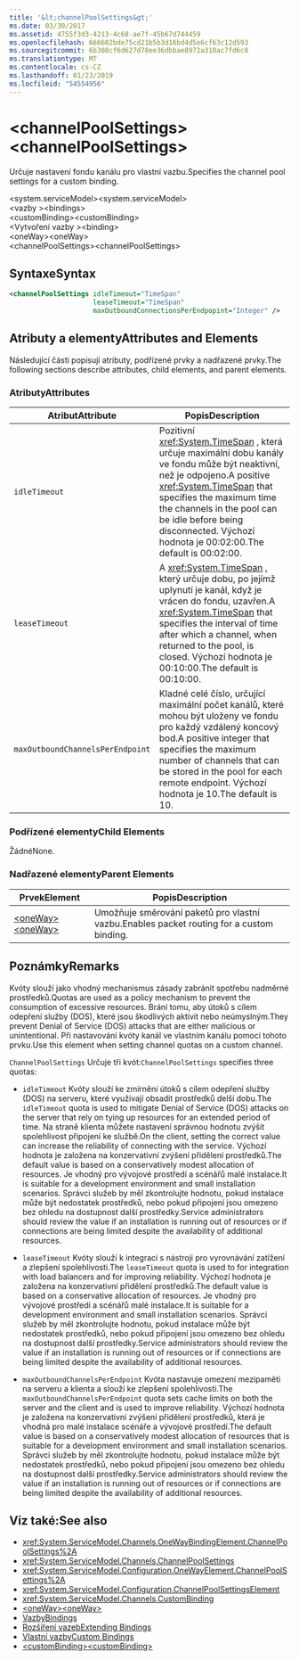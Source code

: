 ```yaml
---
title: '&lt;channelPoolSettings&gt;'
ms.date: 03/30/2017
ms.assetid: 4755f3d3-4213-4c68-ae7f-45b67d744459
ms.openlocfilehash: 666602bde75cd21b5b3d16bd4d5e6cf63c12d593
ms.sourcegitcommit: 6b308cf6d627d78ee36dbbae8972a310ac7fd6c8
ms.translationtype: MT
ms.contentlocale: cs-CZ
ms.lasthandoff: 01/23/2019
ms.locfileid: "54554956"
---
```

# <a name="ltchannelpoolsettingsgt"></a><span data-ttu-id="fc140-102">&lt;channelPoolSettings&gt;</span><span class="sxs-lookup"><span data-stu-id="fc140-102">&lt;channelPoolSettings&gt;</span></span>
<span data-ttu-id="fc140-103">Určuje nastavení fondu kanálu pro vlastní vazbu.</span><span class="sxs-lookup"><span data-stu-id="fc140-103">Specifies the channel pool settings for a custom binding.</span></span>  
  
 <span data-ttu-id="fc140-104">\<system.serviceModel></span><span class="sxs-lookup"><span data-stu-id="fc140-104">\<system.serviceModel></span></span>  
<span data-ttu-id="fc140-105">\<vazby ></span><span class="sxs-lookup"><span data-stu-id="fc140-105">\<bindings></span></span>  
<span data-ttu-id="fc140-106">\<customBinding></span><span class="sxs-lookup"><span data-stu-id="fc140-106">\<customBinding></span></span>  
<span data-ttu-id="fc140-107">\<Vytvoření vazby ></span><span class="sxs-lookup"><span data-stu-id="fc140-107">\<binding></span></span>  
<span data-ttu-id="fc140-108">\<oneWay></span><span class="sxs-lookup"><span data-stu-id="fc140-108">\<oneWay></span></span>  
<span data-ttu-id="fc140-109">\<channelPoolSettings></span><span class="sxs-lookup"><span data-stu-id="fc140-109">\<channelPoolSettings></span></span>  
  
## <a name="syntax"></a><span data-ttu-id="fc140-110">Syntaxe</span><span class="sxs-lookup"><span data-stu-id="fc140-110">Syntax</span></span>  
  
```xml  
<channelPoolSettings idleTimeout="TimeSpan"
                     leaseTimeout="TimeSpan"
                     maxOutboundConnectionsPerEndpopint="Integer" />
```  
  
## <a name="attributes-and-elements"></a><span data-ttu-id="fc140-111">Atributy a elementy</span><span class="sxs-lookup"><span data-stu-id="fc140-111">Attributes and Elements</span></span>  
 <span data-ttu-id="fc140-112">Následující části popisují atributy, podřízené prvky a nadřazené prvky.</span><span class="sxs-lookup"><span data-stu-id="fc140-112">The following sections describe attributes, child elements, and parent elements.</span></span>  
  
### <a name="attributes"></a><span data-ttu-id="fc140-113">Atributy</span><span class="sxs-lookup"><span data-stu-id="fc140-113">Attributes</span></span>  
  
|<span data-ttu-id="fc140-114">Atribut</span><span class="sxs-lookup"><span data-stu-id="fc140-114">Attribute</span></span>|<span data-ttu-id="fc140-115">Popis</span><span class="sxs-lookup"><span data-stu-id="fc140-115">Description</span></span>|  
|---------------|-----------------|  
|`idleTimeout`|<span data-ttu-id="fc140-116">Pozitivní <xref:System.TimeSpan> , která určuje maximální dobu kanály ve fondu může být neaktivní, než je odpojeno.</span><span class="sxs-lookup"><span data-stu-id="fc140-116">A positive <xref:System.TimeSpan> that specifies the maximum time the channels in the pool can be idle before being disconnected.</span></span> <span data-ttu-id="fc140-117">Výchozí hodnota je 00:02:00.</span><span class="sxs-lookup"><span data-stu-id="fc140-117">The default is 00:02:00.</span></span>|  
|`leaseTimeout`|<span data-ttu-id="fc140-118">A <xref:System.TimeSpan> , který určuje dobu, po jejímž uplynutí je kanál, když je vrácen do fondu, uzavřen.</span><span class="sxs-lookup"><span data-stu-id="fc140-118">A <xref:System.TimeSpan> that specifies the interval of time after which a channel, when returned to the pool, is closed.</span></span> <span data-ttu-id="fc140-119">Výchozí hodnota je 00:10:00.</span><span class="sxs-lookup"><span data-stu-id="fc140-119">The default is 00:10:00.</span></span>|  
|`maxOutboundChannelsPerEndpoint`|<span data-ttu-id="fc140-120">Kladné celé číslo, určující maximální počet kanálů, které mohou být uloženy ve fondu pro každý vzdálený koncový bod.</span><span class="sxs-lookup"><span data-stu-id="fc140-120">A positive integer that specifies the maximum number of channels that can be stored in the pool for each remote endpoint.</span></span> <span data-ttu-id="fc140-121">Výchozí hodnota je 10.</span><span class="sxs-lookup"><span data-stu-id="fc140-121">The default is 10.</span></span>|  
  
### <a name="child-elements"></a><span data-ttu-id="fc140-122">Podřízené elementy</span><span class="sxs-lookup"><span data-stu-id="fc140-122">Child Elements</span></span>  
 <span data-ttu-id="fc140-123">Žádné</span><span class="sxs-lookup"><span data-stu-id="fc140-123">None.</span></span>  
  
### <a name="parent-elements"></a><span data-ttu-id="fc140-124">Nadřazené elementy</span><span class="sxs-lookup"><span data-stu-id="fc140-124">Parent Elements</span></span>  
  
|<span data-ttu-id="fc140-125">Prvek</span><span class="sxs-lookup"><span data-stu-id="fc140-125">Element</span></span>|<span data-ttu-id="fc140-126">Popis</span><span class="sxs-lookup"><span data-stu-id="fc140-126">Description</span></span>|  
|-------------|-----------------|  
|[<span data-ttu-id="fc140-127">\<oneWay></span><span class="sxs-lookup"><span data-stu-id="fc140-127">\<oneWay></span></span>](../../../../../docs/framework/configure-apps/file-schema/wcf/oneway.md)|<span data-ttu-id="fc140-128">Umožňuje směrování paketů pro vlastní vazbu.</span><span class="sxs-lookup"><span data-stu-id="fc140-128">Enables packet routing for a custom binding.</span></span>|  
  
## <a name="remarks"></a><span data-ttu-id="fc140-129">Poznámky</span><span class="sxs-lookup"><span data-stu-id="fc140-129">Remarks</span></span>  
 <span data-ttu-id="fc140-130">Kvóty slouží jako vhodný mechanismus zásady zabránit spotřebu nadměrné prostředků.</span><span class="sxs-lookup"><span data-stu-id="fc140-130">Quotas are used as a policy mechanism to prevent the consumption of excessive resources.</span></span> <span data-ttu-id="fc140-131">Brání tomu, aby útoků s cílem odepření služby (DOS), které jsou škodlivých aktivit nebo neúmyslným.</span><span class="sxs-lookup"><span data-stu-id="fc140-131">They prevent Denial of Service (DOS) attacks that are either malicious or unintentional.</span></span> <span data-ttu-id="fc140-132">Při nastavování kvóty kanál ve vlastním kanálu pomocí tohoto prvku.</span><span class="sxs-lookup"><span data-stu-id="fc140-132">Use this element when setting channel quotas on a custom channel.</span></span>  
  
 <span data-ttu-id="fc140-133">`ChannelPoolSettings` Určuje tři kvót:</span><span class="sxs-lookup"><span data-stu-id="fc140-133">`ChannelPoolSettings` specifies three quotas:</span></span>  
  
-   <span data-ttu-id="fc140-134">`idleTimeout` Kvóty slouží ke zmírnění útoků s cílem odepření služby (DOS) na serveru, které využívají obsadit prostředků delší dobu.</span><span class="sxs-lookup"><span data-stu-id="fc140-134">The `idleTimeout` quota is used to mitigate Denial of Service (DOS) attacks on the server that rely on tying up resources for an extended period of time.</span></span> <span data-ttu-id="fc140-135">Na straně klienta můžete nastavení správnou hodnotu zvýšit spolehlivost připojení ke službě.</span><span class="sxs-lookup"><span data-stu-id="fc140-135">On the client, setting the correct value can increase the reliability of connecting with the service.</span></span> <span data-ttu-id="fc140-136">Výchozí hodnota je založena na konzervativní zvýšení přidělení prostředků.</span><span class="sxs-lookup"><span data-stu-id="fc140-136">The default value is based on a conservatively modest allocation of resources.</span></span> <span data-ttu-id="fc140-137">Je vhodný pro vývojové prostředí a scénářů malé instalace.</span><span class="sxs-lookup"><span data-stu-id="fc140-137">It is suitable for a development environment and small installation scenarios.</span></span> <span data-ttu-id="fc140-138">Správci služeb by měl zkontrolujte hodnotu, pokud instalace může být nedostatek prostředků, nebo pokud připojení jsou omezeno bez ohledu na dostupnost další prostředky.</span><span class="sxs-lookup"><span data-stu-id="fc140-138">Service administrators should review the value if an installation is running out of resources or if connections are being limited despite the availability of additional resources.</span></span>  
  
-   <span data-ttu-id="fc140-139">`leaseTimeout` Kvóty slouží k integraci s nástroji pro vyrovnávání zatížení a zlepšení spolehlivosti.</span><span class="sxs-lookup"><span data-stu-id="fc140-139">The `leaseTimeout` quota is used to for integration with load balancers and for improving reliability.</span></span> <span data-ttu-id="fc140-140">Výchozí hodnota je založena na konzervativní přidělení prostředků.</span><span class="sxs-lookup"><span data-stu-id="fc140-140">The default value is based on a conservative allocation of resources.</span></span> <span data-ttu-id="fc140-141">Je vhodný pro vývojové prostředí a scénářů malé instalace.</span><span class="sxs-lookup"><span data-stu-id="fc140-141">It is suitable for a development environment and small installation scenarios.</span></span> <span data-ttu-id="fc140-142">Správci služeb by měl zkontrolujte hodnotu, pokud instalace může být nedostatek prostředků, nebo pokud připojení jsou omezeno bez ohledu na dostupnost další prostředky.</span><span class="sxs-lookup"><span data-stu-id="fc140-142">Service administrators should review the value if an installation is running out of resources or if connections are being limited despite the availability of additional resources.</span></span>  
  
-   <span data-ttu-id="fc140-143">`maxOutboundChannelsPerEndpoint` Kvóta nastavuje omezení mezipaměti na serveru a klienta a slouží ke zlepšení spolehlivosti.</span><span class="sxs-lookup"><span data-stu-id="fc140-143">The `maxOutboundChannelsPerEndpoint` quota sets cache limits on both the server and the client and is used to improve reliability.</span></span> <span data-ttu-id="fc140-144">Výchozí hodnota je založena na konzervativní zvýšení přidělení prostředků, která je vhodná pro malé instalace scénáře a vývojové prostředí.</span><span class="sxs-lookup"><span data-stu-id="fc140-144">The default value is based on a conservatively modest allocation of resources that is suitable for a development environment and small installation scenarios.</span></span> <span data-ttu-id="fc140-145">Správci služeb by měl zkontrolujte hodnotu, pokud instalace může být nedostatek prostředků, nebo pokud připojení jsou omezeno bez ohledu na dostupnost další prostředky.</span><span class="sxs-lookup"><span data-stu-id="fc140-145">Service administrators should review the value if an installation is running out of resources or if connections are being limited despite the availability of additional resources.</span></span>  
  
## <a name="see-also"></a><span data-ttu-id="fc140-146">Viz také:</span><span class="sxs-lookup"><span data-stu-id="fc140-146">See also</span></span>
- <xref:System.ServiceModel.Channels.OneWayBindingElement.ChannelPoolSettings%2A>
- <xref:System.ServiceModel.Channels.ChannelPoolSettings>
- <xref:System.ServiceModel.Configuration.OneWayElement.ChannelPoolSettings%2A>
- <xref:System.ServiceModel.Configuration.ChannelPoolSettingsElement>
- <xref:System.ServiceModel.Channels.CustomBinding>
- [<span data-ttu-id="fc140-147">\<oneWay></span><span class="sxs-lookup"><span data-stu-id="fc140-147">\<oneWay></span></span>](../../../../../docs/framework/configure-apps/file-schema/wcf/oneway.md)
- [<span data-ttu-id="fc140-148">Vazby</span><span class="sxs-lookup"><span data-stu-id="fc140-148">Bindings</span></span>](../../../../../docs/framework/wcf/bindings.md)
- [<span data-ttu-id="fc140-149">Rozšíření vazeb</span><span class="sxs-lookup"><span data-stu-id="fc140-149">Extending Bindings</span></span>](../../../../../docs/framework/wcf/extending/extending-bindings.md)
- [<span data-ttu-id="fc140-150">Vlastní vazby</span><span class="sxs-lookup"><span data-stu-id="fc140-150">Custom Bindings</span></span>](../../../../../docs/framework/wcf/extending/custom-bindings.md)
- [<span data-ttu-id="fc140-151">\<customBinding></span><span class="sxs-lookup"><span data-stu-id="fc140-151">\<customBinding></span></span>](../../../../../docs/framework/configure-apps/file-schema/wcf/custombinding.md)
